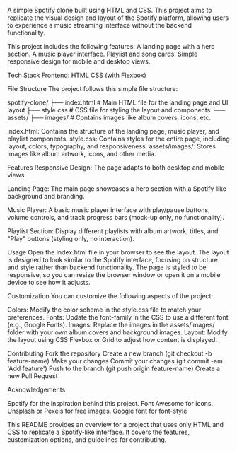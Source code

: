 A simple Spotify clone built using HTML and CSS. This project aims to replicate the visual design and layout of the Spotify platform, allowing users to experience a music streaming interface without the backend functionality.

This project includes the following features:
A landing page with a hero section.
A music player interface.
Playlist and song cards.
Simple responsive design for mobile and desktop views.

Tech Stack
Frontend:
HTML
CSS (with Flexbox)

File Structure
The project follows this simple file structure:


spotify-clone/
├── index.html          # Main HTML file for the landing page and UI layout
├── style.css           # CSS file for styling the layout and components
└── assets/
    ├── images/         # Contains images like album covers, icons, etc.
    
index.html: Contains the structure of the landing page, music player, and playlist components.
style.css: Contains styles for the entire page, including layout, colors, typography, and responsiveness.
assets/images/: Stores images like album artwork, icons, and other media.


Features
Responsive Design: The page adapts to both desktop and mobile views.

Landing Page: The main page showcases a hero section with a Spotify-like background and branding.

Music Player: A basic music player interface with play/pause buttons, volume controls, and track progress bars (mock-up only, no functionality).

Playlist Section: Display different playlists with album artwork, titles, and "Play" buttons (styling only, no interaction).

Usage
Open the index.html file in your browser to see the layout.
The layout is designed to look similar to the Spotify interface, focusing on structure and style rather than backend functionality.
The page is styled to be responsive, so you can resize the browser window or open it on a mobile device to see how it adjusts.

Customization
You can customize the following aspects of the project:

Colors: Modify the color scheme in the style.css file to match your preferences.
Fonts: Update the font-family in the CSS to use a different font (e.g., Google Fonts).
Images: Replace the images in the assets/images/ folder with your own album covers and background images.
Layout: Modify the layout using CSS Flexbox or Grid to adjust how content is displayed.

Contributing
Fork the repository
Create a new branch (git checkout -b feature-name)
Make your changes
Commit your changes (git commit -am 'Add feature')
Push to the branch (git push origin feature-name)
Create a new Pull Request


Acknowledgements

Spotify for the inspiration behind this project.
Font Awesome for icons.
Unsplash or Pexels for free images.
Google font for font-style

This README provides an overview for a project that uses only HTML and CSS to replicate a Spotify-like interface. It covers the features, customization options, and guidelines for contributing.
